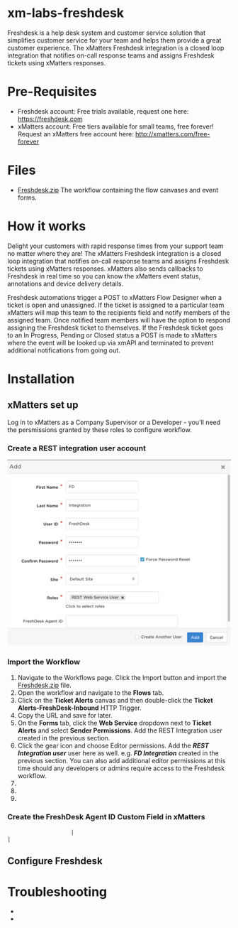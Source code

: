 # xm-labs-freshdesk
Freshdesk is a help desk system and customer service solution that simplifies customer service for your team and helps them provide a great customer experience. The xMatters Freshdesk integration is a closed loop integration that notifies on-call response teams and assigns Freshdesk tickets using xMatters responses. 

# Pre-Requisites
* Freshdesk account: Free trials available, request one here: https://freshdesk.com
* xMatters account: Free tiers available for small teams, free forever! Request an xMatters free account here: http://xmatters.com/free-forever

# Files
* <a href="https://github.com/TastyWavez/xm-labs-freshdesk/blob/master/Freshdesk.zip">Freshdesk.zip</a> The workflow containing the flow canvases and event forms.


# How it works
Delight your customers with rapid response times from your support team no matter where they are! The xMatters Freshdesk integration  is a closed loop integration that notifies on-call response teams and assigns Freshdesk tickets using xMatters responses.  xMatters also sends callbacks to Freshdesk in real time so you can know the xMatters event status, annotations and device delivery details. 

Freshdesk automations trigger a POST to xMatters Flow Designer when a ticket is open and unassigned. If the ticket is assigned to a particular team xMatters will map this team to the recipients field and notify members of the assigned team. Once notified team members will have the option to respond assigning the Freshdesk ticket to themselves. If the Freshdesk ticket goes to an In Progress, Pending or Closed status a POST is made to xMatters where the event will be looked up via xmAPI and terminated to prevent additional notifications from going out.

# Installation 

## xMatters set up

Log in to xMatters as a Company Supervisor or a Developer - you'll need the persmissions granted by these roles to configure workflow.

### Create a REST integration user account

<kbd>
  <img src="media/Screen Shot 2020-10-28 at 1.57.55 PM.png">
</kbd> 


### Import the Workflow
1. Navigate to the Workflows page. Click the Import button and import the <a href="https://github.com/TastyWavez/xm-labs-freshdesk/blob/master/Freshdesk.zip">Freshdesk.zip</a> file.
2. Open the workflow and navigate to the **Flows** tab.
3. Click on the **Ticket Alerts** canvas and then double-click the **Ticket Alerts-FreshDesk-Inbound** HTTP Trigger.
4. Copy the URL and save for later.
5. On the **Forms** tab, click the **Web Service** dropdown next to **Ticket Alerts** and select **Sender Permissions**. Add the REST Integration user created in the previous section.
6. Click the gear icon and choose Editor permissions. Add the ***REST Integration user*** user here as well. e.g. ***FD Integration*** created in the previous section. You can also add additional editor permissions at this time should any developers or admins require access to the Freshdesk workflow.
7. 
8. 
9. 

### Create the FreshDesk Agent ID Custom Field in xMatters
                        |                                                                                   |
## Configure Freshdesk

# Troubleshooting
*
*
